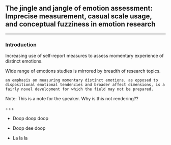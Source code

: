 ## The jingle and jangle of emotion assessment: Imprecise measurement, casual scale usage, and conceptual fuzziness in emotion research

---

### Introduction

Increasing use of self-report measures to assess momentary experience of distinct emotions.

Wide range of emotions studies is mirrored by breadth of research topics.

`an emphasis on measuring momentary distinct emotions, as opposed to dispositional emotional tendencies and broader affect dimensions, is a fairly novel development for which the field may not be prepared.`

Note:
This is a note for the speaker. Why is this not rendering??

+++

- Doop doop doop

- Doop dee doop

- La la la